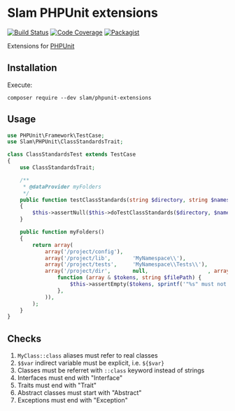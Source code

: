 # Slam PHPUnit extensions

[![Build Status](https://travis-ci.org/Slamdunk/phpunit-extensions.svg?branch=master)](https://travis-ci.org/Slamdunk/phpunit-extensions)
[![Code Coverage](https://scrutinizer-ci.com/g/Slamdunk/phpunit-extensions/badges/coverage.png?b=master)](https://scrutinizer-ci.com/g/Slamdunk/phpunit-extensions/?branch=master)
[![Packagist](https://img.shields.io/packagist/v/slam/phpunit-extensions.svg)](https://packagist.org/packages/slam/phpunit-extensions)

Extensions for [PHPUnit](https://github.com/sebastianbergmann/phpunit)

## Installation

Execute:

`composer require --dev slam/phpunit-extensions`

## Usage

```php
use PHPUnit\Framework\TestCase;
use Slam\PHPUnit\ClassStandardsTrait;

class ClassStandardsTest extends TestCase
{
    use ClassStandardsTrait;

    /**
     * @dataProvider myFolders
     */
    public function testClassStandards(string $directory, string $namespace = null, array $externalChecks = array())
    {
        $this->assertNull($this->doTestClassStandards($directory, $namespace, $externalChecks));
    }

    public function myFolders()
    {
        return array(
            array('/project/config'),
            array('/project/lib',       'MyNamespace\\'),
            array('/project/tests',     'MyNamespace\\Tests\\'),
            array('/project/dir',       null,                   , array(
                function (array & $tokens, string $filePath) {
                    $this->assertEmpty($tokens, sprintf('"%s" must not contain any PHP code'));
                },
            )),
        );
    }
}
```

## Checks

1. `MyClass::class` aliases must refer to real classes
1. `$$var` indirect variable must be explicit, i.e. `${$var}`
1. Classes must be referret with `::class` keyword instead of strings
1. Interfaces must end with "Interface"
1. Traits must end with "Trait"
1. Abstract classes must start with "Abstract"
1. Exceptions must end with "Exception"
